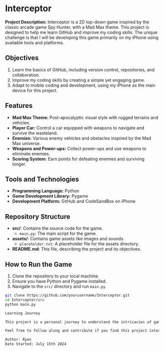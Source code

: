 # Interceptor

**Project Description:**
Interceptor is a 2D top-down game inspired by the classic arcade game Spy Hunter, with a Mad Max theme. This project is designed to help me learn GitHub and improve my coding skills. The unique challenge is that I will be developing this game primarily on my iPhone using available tools and platforms.

## Objectives
1. Learn the basics of GitHub, including version control, repositories, and collaboration.
2. Improve my coding skills by creating a simple yet engaging game.
3. Adapt to mobile coding and development, using my iPhone as the main device for this project.

## Features
- **Mad Max Theme:** Post-apocalyptic visual style with rugged terrains and vehicles.
- **Player Car:** Control a car equipped with weapons to navigate and survive the wasteland.
- **Enemies:** Various enemy vehicles and obstacles inspired by the Mad Max universe.
- **Weapons and Power-ups:** Collect power-ups and use weapons to eliminate enemies.
- **Scoring System:** Earn points for defeating enemies and surviving longer.

## Tools and Technologies
- **Programming Language:** Python
- **Game Development Library:** Pygame
- **Development Platform:** GitHub and CodeSandBox on iPhone

## Repository Structure
- **src/**: Contains the source code for the game.
  - `main.py`: The main script for the game.
- **assets/**: Contains game assets like images and sounds.
  - `placeholder.txt`: A placeholder file for the assets directory.
- **README.md**: This file, describing the project and its objectives.

## How to Run the Game
1. Clone the repository to your local machine.
2. Ensure you have Python and Pygame installed.
3. Navigate to the `src/` directory and run `main.py`.

```bash
git clone https://github.com/yourusername/Interceptor.git
cd Interceptor/src
python main.py

Learning Journey

This project is a personal journey to understand the intricacies of game development and GitHub. By working on this game, I aim to gain practical experience in coding, version control, and mobile development.

Feel free to follow along and contribute if you find this project interesting!

Author: Ryan
Date Started: July 15th 2024

